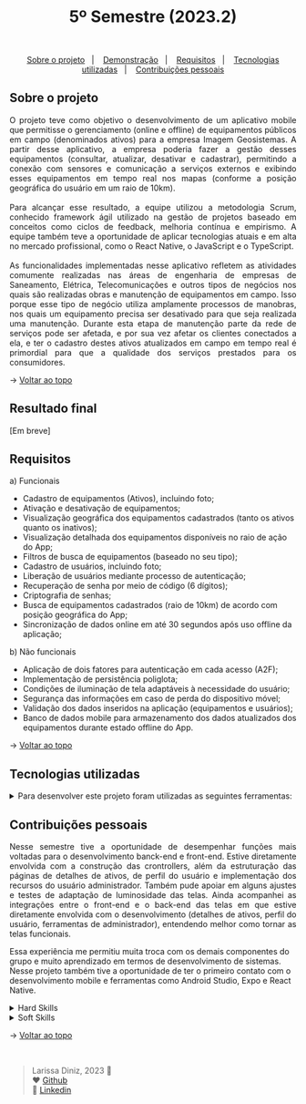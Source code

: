 <h1 align="center">5º Semestre (2023.2)</h1>

<br id="topo">

<p align="center">
  <a href="#about">Sobre o projeto</a>&nbsp;&nbsp;&nbsp;|&nbsp;&nbsp;&nbsp;
  <a href="#demo">Demonstração</a>&nbsp;&nbsp;&nbsp;|&nbsp;&nbsp;&nbsp;
  <a href="#requirements">Requisitos</a>&nbsp;&nbsp;&nbsp;|&nbsp;&nbsp;&nbsp;
  <a href="#tech">Tecnologias utilizadas</a>&nbsp;&nbsp;&nbsp;|&nbsp;&nbsp;&nbsp;
  <a href="#dev">Contribuições pessoais</a>
</p>

<div id="about">

## Sobre o projeto

<p align="justify">O projeto teve como objetivo o desenvolvimento de um aplicativo mobile que permitisse o gerenciamento (online e offline) de equipamentos públicos em campo (denominados ativos) para a empresa Imagem Geosistemas. 
A partir desse aplicativo, a empresa poderia fazer a gestão desses equipamentos (consultar, atualizar, desativar e cadastrar), permitindo a conexão com sensores e comunicação a serviços externos e 
exibindo esses equipamentos em tempo real nos mapas (conforme a posição geográfica do usuário em um raio de 10km).
<br><br>
Para alcançar esse resultado, a equipe utilizou a metodologia Scrum, conhecido framework ágil utilizado na gestão de projetos baseado em conceitos como ciclos de feedback, melhoria contínua e empirismo. 
A equipe também teve a oportunidade de aplicar tecnologias atuais e em alta no mercado profissional, como o React Native, o JavaScript e o TypeScript.
<br><br>
As funcionalidades implementadas nesse aplicativo refletem as atividades comumente realizadas nas áreas de engenharia de empresas de Saneamento, Elétrica, Telecomunicações e outros tipos de negócios nos quais são realizadas obras e manutenção de equipamentos em campo. 
Isso porque esse tipo de negócio utiliza amplamente processos de manobras, nos quais um equipamento precisa ser desativado para que seja realizada uma manutenção. Durante esta etapa de manutenção parte da rede de serviços pode ser afetada, e por sua vez afetar os clientes conectados a ela, 
e ter o cadastro destes ativos atualizados em campo em tempo real é primordial para que a qualidade dos serviços prestados para os consumidores.
</p>

→ [Voltar ao topo](#topo)

</div>

<div id="demo">

## Resultado final

[Em breve]

</div>

<div id="requirements">

## Requisitos

a) Funcionais

* Cadastro de equipamentos (Ativos), incluindo foto;
* Ativação e desativação de equipamentos;
* Visualização geográfica dos equipamentos cadastrados (tanto os ativos quanto os inativos);
* Visualização detalhada dos equipamentos disponíveis no raio de ação do App;
* Filtros de busca de equipamentos (baseado no seu tipo);
* Cadastro de usuários, incluindo foto;
* Liberação de usuários mediante processo de autenticação;
* Recuperação de senha por meio de código (6 dígitos);
* Criptografia de senhas;
* Busca de equipamentos cadastrados (raio de 10km) de acordo com posição geográfica do App;
* Sincronização de dados online em até 30 segundos após uso offline da aplicação;

b) Não funcionais

* Aplicação de dois fatores para autenticação em cada acesso (A2F);
* Implementação de persistência poliglota;
* Condições de iluminação de tela adaptáveis à necessidade do usuário;
* Segurança das informações em caso de perda do dispositivo móvel;
* Validação dos dados inseridos na aplicação (equipamentos e usuários);
* Banco de dados mobile para armazenamento dos dados atualizados dos equipamentos durante estado offline do App.

→ [Voltar ao topo](#topo)

</div>

<div id="tech">

## Tecnologias utilizadas

<details>
  <summary>Para desenvolver este projeto foram utilizadas as seguintes ferramentas: </summary>
  <br>
  
  | Tecnologia | Aplicação |
  |:--------:|:-----------:|
  | <img width="50 rem" src="https://cdn.jsdelivr.net/gh/devicons/devicon/icons/html5/html5-original.svg"/> | HTML é uma linguagem de marcação que foi aplicada na estruturação e exibição do conteúdo na web. |
  | <img width="50 rem" src="https://cdn.jsdelivr.net/gh/devicons/devicon/icons/css3/css3-original.svg"/>  | CSS é uma linguagem de estilo utilizada para controlar a apresentação e o layout de documentos HTML. Foi utilizado para a estilização do sistema. |
| <img width="50 rem" src="https://cdn.jsdelivr.net/gh/devicons/devicon/icons/javascript/javascript-original.svg" /> | JavaScript é uma linguagem de programação interpretada estruturada, de script em alto nível com tipagem dinâmica fraca e multiparadigma. A partir dela, foi possível criar conteúdo com atualização dinâmica, múltimídias, imagens animadas, entre outros. |
| <img width="50 rem" src="https://cdn.jsdelivr.net/gh/devicons/devicon/icons/react/react-original.svg" /> | React Native é uma biblioteca front-end JavaScript criada pelo Facebook amplamente usada para desenvolver aplicativos para os sistemas Android e iOS de forma nativa. |
| <img width="50 rem" src="https://cdn.jsdelivr.net/gh/devicons/devicon/icons/typescript/typescript-original.svg" /> | TypeScript é uma linguagem de programação que adiciona recursos avançados ao JavaScript, como a tipagem estática e interfaces. Com ela, fica mais fácil detectar e prevenir erros durante a fase de desenvolvimento. |
| <img width="50 rem" src="https://cdn.jsdelivr.net/gh/devicons/devicon/icons/nodejs/nodejs-original.svg" /> | O Node JS é um ambiente de execução do código JavaScript para servidor (server side) que permite criar aplicações standalone (autossuficientes) em uma máquina servidora, sem a necessidade do navegador. Foi utilizado para desenvolver o Back-end da aplicação. |
| <img width="50 rem" src="https://cdn.jsdelivr.net/gh/devicons/devicon/icons/flask/flask-original.svg" /> | Flask é um framework web escrito em Python e foi utilizado no roteamento de URL e nas renderização das páginas. |
| <img width="50 rem" src="https://cdn.jsdelivr.net/gh/devicons/devicon/icons/git/git-original.svg" /> | Git é um sistema de controle de versão de código aberto que foi empregado para controlar o histórico de alterações de arquivos do projeto. |
| <img width="50 rem" src="https://cdn.jsdelivr.net/gh/devicons/devicon/icons/github/github-original.svg" /> | GitHub é uma plataforma de hospedagem de código-fonte e arquivos com controle de versão que usa o Git. Foi utilizado para a hospedagem do código e para colaboração entre os integrantes da equipe durante o desenvolvimento da aplicação. |
| <img width="50 rem" src="https://cdn.jsdelivr.net/gh/devicons/devicon/icons/figma/figma-original.svg" /> | Figma é um editor gráfico de vetor e foi utilizado para prototipagem das telas que compõem o projeto. |
| <img width="50 rem" src="https://cdn.jsdelivr.net/gh/devicons/devicon/icons/canva/canva-original.svg" /> | Canva é uma plataforma de design gráfico que foi utilizada para criar as apresentações e demais conteúdos visuais necessários ao longo do desenvolvimento no projeto.|
| <img width="50 rem" src="https://cdn.jsdelivr.net/gh/devicons/devicon/icons/vscode/vscode-original.svg" /> | Visual Studio Code é um editor de código aberto altamente extensível. Foi ultilizado para o desenvolvimento do código-fonte. |
| <img width="50 rem" src ="../Imagens/expo.png" /> | Expo é uma plataforma open-source que foi utilizada no desenvolvimento mobile com React Native. Ela é conhecida por permitir fácil acesso às API’s nativas do dispositivo sem precisar instalar qualquer dependência ou alterar código nativo. |
| <img width="50 rem" src="../Imagens/typeorm.png" /> | O TypeORM é um framework de mapeamento objeto-relacional que aproxima o paradigma de desenvolvimento de aplicações orientadas a objetos ao paradigma do banco de dados relacional. Foi utilizado para definir como os dados são mapeados entre os ambientes e como são acessados e gravados. |
| <img width="50 rem" src="https://cdn.jsdelivr.net/gh/devicons/devicon/icons/postgresql/postgresql-plain.svg" /> | PostgreSQL é um sistema de gerenciamento de banco de dados (SGBD) que utiliza a linguagem SQL como interface. A partir dele, foi possível registrar, armazenar e tratar todos os dados necessários para o bom funcionamento da aplicação. |
| <img width="50 rem" src="https://cdn.jsdelivr.net/gh/devicons/devicon/icons/mongodb/mongodb-original.svg" /> | MongoDB é um programa de banco de dados NoSQL, que usa documentos semelhantes à JSON com esquemas. Foi aplicado no armazenamento e tratamento de dados do projeto. |
| <img width="50 rem" src="https://cdn.jsdelivr.net/gh/devicons/devicon/icons/azure/azure-original.svg" /> | Azure é uma plataforma de computação em nuvem da Microsoft, que oferece acesso, gerenciamento e desenvolvimento de aplicativos e serviços por meio de data centers globais. Essa ferramenta foi utilizada para hospedar os bancos de dados. |
| <img width="50 rem" src="../Projeto-II/Images/azure-devops.png" /> | O Azure DevOps é um servidor da Microsoft que fornece as ferramentas necessárias para fazer o controle de versão, a geração de relatórios, o gerenciamento de requisitos e de projetos, as compilações automatizadas e os testes necessários no desenvolvimento de softwares. |
| <img width="50 rem" src="https://cdn.jsdelivr.net/gh/devicons/devicon/icons/slack/slack-original.svg" /> | O Slack é um software de comunicação de equipes com suporte a canais, conversas privadas e integração com serviços externos que foi utilizado para comunicação com o cliente. |
| <img width="50 rem" src="../Imagens/microsoft-teams.png" /> | O Microsoft Teams é uma plataforma unificada que conta com ferramentas de bate-papo, videoconferências, armazenamento de arquivos e integração de aplicativos no local de trabalho. Foi utilizada para comunicação e colaboração entre os membros da equipe. |

  <br>
</details>

</div>

<div id="dev">

## Contribuições pessoais

<p align="justify">Nesse semestre tive a oportunidade de desempenhar funções mais voltadas para o desenvolvimento banck-end e front-end. Estive diretamente envolvida com a construção das crontrollers, além da estruturação das páginas de detalhes de ativos, de perfil do usuário e implementação dos recursos do usuário administrador. Também pude apoiar em alguns ajustes e testes de adaptação de luminosidade das telas. Ainda acompanhei as integrações entre o front-end e o back-end das telas em que estive diretamente envolvida com o desenvolvimento (detalhes de ativos, perfil do usuário, ferramentas de administrador), entendendo melhor como tornar as telas funcionais.

Essa experiência me permitiu muita troca com os demais componentes do grupo e muito aprendizado em termos de desenvolvimento de sistemas. Nesse projeto também tive a oportunidade de ter o primeiro contato com o desenvolvimento mobile e ferramentas como Android Studio, Expo e React Native.</p>

<details>
  <summary>Hard Skills</summary>
  <br>

  1. **Programação em TypeScript:** Sei fazer com ajuda;
  
  2. **Desenvolvimento Mobile em React Native:** Sei fazer com ajuda;
  
  3. **Uso de tags HTML:** Sei fazer com autonomia;
  
  4. **Aplicação de recursos CSS:** Sei fazer com auxílio de consultas;
  
  5. **Desenvolvimento back-end com NodeJS:** Sei fazer com ajuda;
  
  6. **Controle de Versão (Git/GitHub):** Sei fazer com autonomia;
  
  7. **Gerenciamento de Banco de Dados SQL (PostgreSQL):** Sei fazer com auxílio de consultas;
  
  8. **Gerenciamento de Banco de Dados NoSQL (MongoDB):** Sei fazer com ajuda;
  
  9. **Criação de Protótipos Navegáveis (Figma):** Sei fazer com autonomia;
  
  10. **Conceitos de arquitetura de software:** Sei fazer com ajuda;
  
  11. **Conceitos aplicados de UX Designer:** Sei fazer com autonomia;
  
  12. **Hospedagem de banco de dados em cloud (Azure):** Sei fazer com ajuda;
  
  13. **Conteinerização (Docker):** Sei fazer com ajuda;
  
  14. **Roteamento de URL e renderização de página (Flask):** Sei fazer com ajuda;
  
  15. **Desenvolvimento back-end com Python:** Sei fazer com ajuda.

<br>
</details>

  
<details>
  <summary>Soft Skills</summary>
  <br>

  1. **Comunicação:** <p align="justify">Não só durante as reuniões de planejamento e de revisão das sprints, mas também ao longo do desenvolvimento do projeto pude aprimorar minha habilidade de expressar ideias de forma clara e eficaz, além de ouvir ativamente e compreender diversas ideias diferentes.</p>

  2. **Trabalho em Equipe:** <p align="justify">Ao longo das sprints, encontrei bastante espaço para colaborar com os demais membros do grupo, compartilhar responsabilidades e contribuir para objetivos comuns.</p>

  3. **Curiosidade e autodesenvolvimento:** <p align="justify">Pela primeira vez assumi uma atividade voltada totalmente para o back-end. Consegui entregar a estrutura das controllers e me envolver mais com a integração do front-end com o back-end, especificamente na tela de perfil do usuário e de detalhes de ativos, e nas ferramentas de administrador.</p>

  4. **Criatividade:** <p align="justify">Estive alocada nas tarefas específicas de desenvolvimento front-end e back-end, com isso, tive a oportunidade de contribuir com novas ideias e de abordar problemas de maneira inovadora.</p>
  
  <br>
  </details>

→ [Voltar ao topo](#topo)

</div>

<div id="dev">
<br>
  
> Larissa Diniz, 2023 :star2: <br>
> ❤️ [Github](https://github.com/laaridiniz)<br>
> 💙 [Linkedin](https://www.linkedin.com/in/larissa-diniz-dev/)<br>

</div>


